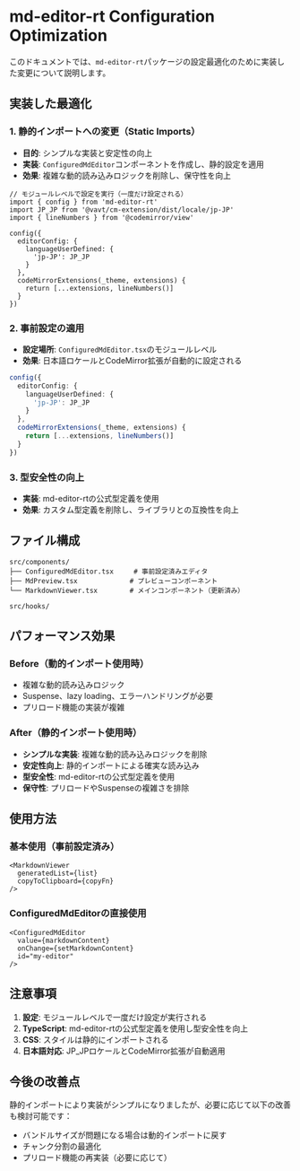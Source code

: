 # md-editor-rt Configuration Optimization

このドキュメントでは、`md-editor-rt`パッケージの設定最適化のために実装した変更について説明します。

## 実装した最適化

### 1. 静的インポートへの変更（Static Imports）
- **目的**: シンプルな実装と安定性の向上
- **実装**: `ConfiguredMdEditor`コンポーネントを作成し、静的設定を適用
- **効果**: 複雑な動的読み込みロジックを削除し、保守性を向上

```tsx
// モジュールレベルで設定を実行（一度だけ設定される）
import { config } from 'md-editor-rt'
import JP_JP from '@vavt/cm-extension/dist/locale/jp-JP'
import { lineNumbers } from '@codemirror/view'

config({
  editorConfig: {
    languageUserDefined: {
      'jp-JP': JP_JP
    }
  },
  codeMirrorExtensions(_theme, extensions) {
    return [...extensions, lineNumbers()]
  }
})
```

### 2. 事前設定の適用
- **設定場所**: `ConfiguredMdEditor.tsx`のモジュールレベル
- **効果**: 日本語ロケールとCodeMirror拡張が自動的に設定される

```typescript
config({
  editorConfig: {
    languageUserDefined: {
      'jp-JP': JP_JP
    }
  },
  codeMirrorExtensions(_theme, extensions) {
    return [...extensions, lineNumbers()]
  }
})
```

### 3. 型安全性の向上
- **実装**: md-editor-rtの公式型定義を使用
- **効果**: カスタム型定義を削除し、ライブラリとの互換性を向上

## ファイル構成

```
src/components/
├── ConfiguredMdEditor.tsx     # 事前設定済みエディタ
├── MdPreview.tsx             # プレビューコンポーネント
└── MarkdownViewer.tsx        # メインコンポーネント（更新済み）

src/hooks/
```

## パフォーマンス効果

### Before（動的インポート使用時）
- 複雑な動的読み込みロジック
- Suspense、lazy loading、エラーハンドリングが必要
- プリロード機能の実装が複雑

### After（静的インポート使用時）
- **シンプルな実装**: 複雑な動的読み込みロジックを削除
- **安定性向上**: 静的インポートによる確実な読み込み
- **型安全性**: md-editor-rtの公式型定義を使用
- **保守性**: プリロードやSuspenseの複雑さを排除

## 使用方法

### 基本使用（事前設定済み）
```tsx
<MarkdownViewer 
  generatedList={list}
  copyToClipboard={copyFn}
/>
```

### ConfiguredMdEditorの直接使用
```tsx
<ConfiguredMdEditor
  value={markdownContent}
  onChange={setMarkdownContent}
  id="my-editor"
/>
```

## 注意事項

1. **設定**: モジュールレベルで一度だけ設定が実行される
2. **TypeScript**: md-editor-rtの公式型定義を使用し型安全性を向上
3. **CSS**: スタイルは静的にインポートされる
4. **日本語対応**: JP_JPロケールとCodeMirror拡張が自動適用

## 今後の改善点

静的インポートにより実装がシンプルになりましたが、必要に応じて以下の改善も検討可能です：

- バンドルサイズが問題になる場合は動的インポートに戻す
- チャンク分割の最適化
- プリロード機能の再実装（必要に応じて）
